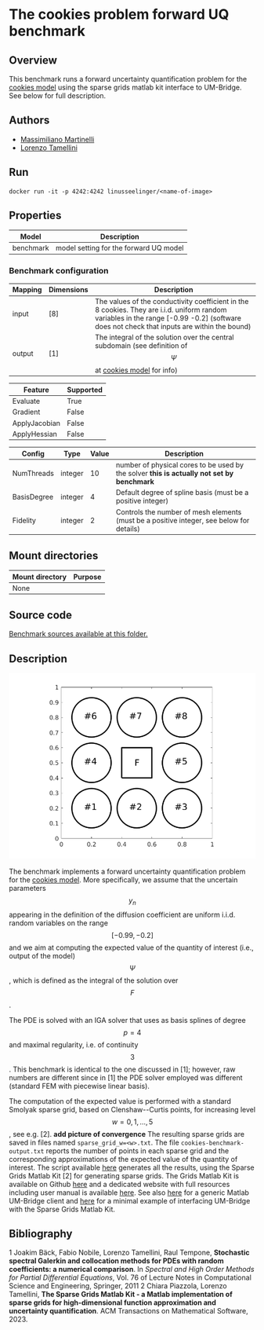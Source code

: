 # The cookies problem forward UQ benchmark

## Overview

This benchmark runs a forward uncertainty quantification problem for the [cookies model](https://github.com/UM-Bridge/benchmarks/tree/main/models/cookies-problem/README.md) using the sparse grids matlab kit interface to UM-Bridge. See below for full description.

## Authors
- [Massimiliano Martinelli](mailto:martinelli@imati.cnr.it)
- [Lorenzo Tamellini](mailto:tamellini@imati.cnr.it)

## Run
```
docker run -it -p 4242:4242 linusseelinger/<name-of-image>
```

## Properties

Model     | Description
---       | ---
benchmark | model setting for the forward UQ model

### Benchmark configuration

Mapping | Dimensions   | Description
---     |---           |---
input   | [8]          | The values of the conductivity coefficient in the 8 cookies. They are i.i.d. uniform random variables in the range [-0.99 -0.2] (software does not check that inputs are within the bound) 
output  | \[1\]        | The integral of the solution over the central subdomain (see definition of $$\Psi$$ at [cookies model](https://github.com/UM-Bridge/benchmarks/tree/main/models/cookies-problem/README.md) for info)

Feature       | Supported
---           |---
Evaluate      | True
Gradient      | False
ApplyJacobian | False
ApplyHessian  | False

Config        | Type    | Value   | Description
---           |---      |---      |---
NumThreads    | integer | 10      | number of physical cores to be used by the solver **this is actually not set by benchmark**
BasisDegree   | integer | 4       | Default degree of spline basis (must be a positive integer)
Fidelity      | integer | 2       | Controls the number of mesh elements (must be a positive integer, see below for details)


## Mount directories
Mount directory | Purpose
---             |---
None            | 

## Source code

[Benchmark sources available at this folder.](https://github.com/UM-Bridge/benchmarks/tree/main/benchmarks/cookies-problem)

## Description

![cookies-problem](https://raw.githubusercontent.com/UM-Bridge/benchmarks/main/models/cookies-problem/cookies_domain.png "geometry of the cookies problem")

The benchmark implements a forward uncertainty quantification problem for the [cookies model](https://github.com/UM-Bridge/benchmarks/tree/main/models/cookies-problem/README.md). More specifically, we assume that the uncertain parameters $$y_n$$ appearing in the definition of the diffusion coefficient are uniform i.i.d. random variables on the range $$[-0.99, -0.2]$$ and we aim at computing the expected value of the quantity of interest (i.e., output of the model) $$\Psi$$, which is defined as the integral of the solution over $$F$$.

The PDE is solved with an IGA solver that uses as basis splines of degree $$p=4$$ and maximal regularity, i.e. of continuity $$3$$. This benchmark is identical to the one discussed in \[1\]; however, raw numbers are different since in \[1\] the PDE solver employed was different (standard FEM with piecewise linear basis).

The computation of the expected value is performed with a standard Smolyak sparse grid, based on Clenshaw--Curtis points, for increasing level $$w=0,1,\ldots,5$$, see e.g. \[2\]. **add picture of convergence** The resulting sparse grids are saved in files named `sparse_grid_w=<w>.txt`. The file `cookies-benchmark-output.txt` reports the number of points in each sparse grid and the corresponding approximations of the expected value of the quantity of interest. The script available [here](https://github.com/UM-Bridge/benchmarks/tree/main/benchmarks/cookies-problem/run_forward_benchmark_in_matlab.m) generates all the results, using the Sparse Grids Matlab Kit \[2\] for generating sparse grids. The Grids Matlab Kit is available on Github [here](https://github.com/lorenzo-tamellini/sparse-grids-matlab-kit) and a dedicated website with full resources including user manual is available [here](https://sites.google.com/view/sparse-grids-kit). See also [here]() for a generic Matlab UM-Bridge client and [here](https://github.com/UM-Bridge/umbridge/tree/main/clients) for a minimal example of interfacing UM-Bridge with the Sparse Grids Matlab Kit.




## Bibliography
1 Joakim Bäck, Fabio Nobile, Lorenzo Tamellini, Raul Tempone, **Stochastic spectral Galerkin and collocation methods for PDEs with random coefficients: a numerical comparison**. In *Spectral and High Order Methods for Partial Differential Equations*, Vol. 76 of Lecture Notes in Computational Science and Engineering, Springer, 2011
2 Chiara Piazzola, Lorenzo Tamellini, **The Sparse Grids Matlab Kit - a Matlab implementation of sparse grids for high-dimensional function approximation and uncertainty quantification**. ACM Transactions on Mathematical Software, 2023. 




